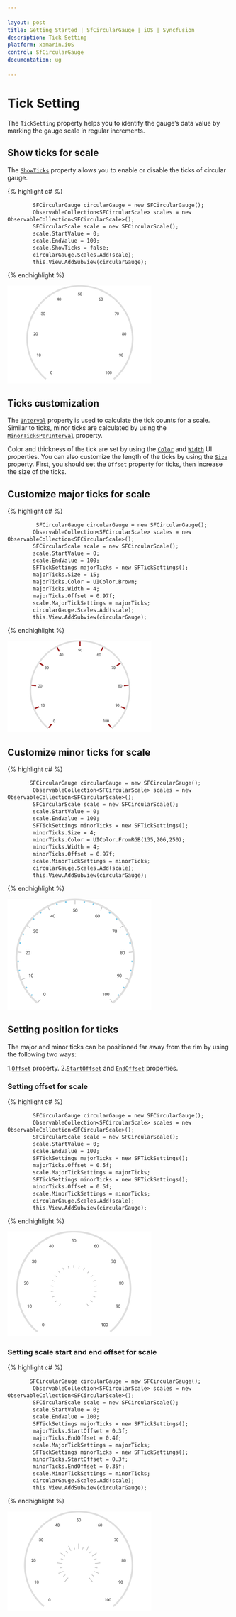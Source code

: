 ```yaml
---

layout: post
title: Getting Started | SfCircularGauge | iOS | Syncfusion
description: Tick Setting
platform: xamarin.iOS
control: SfCircularGauge
documentation: ug

---
```


# Tick Setting

The `TickSetting` property helps you to identify the gauge’s data value by marking the gauge scale in regular increments.

## Show ticks for scale

The [`ShowTicks`](https://help.syncfusion.com/cr/xamarin-ios/Syncfusion.SfGauge.iOS.SFCircularScale.html#Syncfusion_SfGauge_iOS_SFCircularScale_ShowTicks) property allows you to enable or disable the ticks of circular gauge.

{% highlight c# %}

            SFCircularGauge circularGauge = new SFCircularGauge();
            ObservableCollection<SFCircularScale> scales = new ObservableCollection<SFCircularScale>();
            SFCircularScale scale = new SFCircularScale();
            scale.StartValue = 0;
            scale.EndValue = 100;
            scale.ShowTicks = false;
            circularGauge.Scales.Add(scale);
            this.View.AddSubview(circularGauge);

{% endhighlight %}

![](tick-setting_images/show-ticks.png)

## Ticks customization 

The [`Interval`](https://help.syncfusion.com/cr/xamarin-ios/Syncfusion.SfGauge.iOS.SFCircularScale.html#Syncfusion_SfGauge_iOS_SFCircularScale_Interval) property is used to calculate the tick counts for a scale. Similar to ticks, minor ticks are calculated by using the [`MinorTicksPerInterval`](https://help.syncfusion.com/cr/xamarin-ios/Syncfusion.SfGauge.iOS.SFCircularScale.html#Syncfusion_SfGauge_iOS_SFCircularScale_MinorTicksPerInterval) property.

Color and thickness of the tick are set by using the [`Color`](https://help.syncfusion.com/cr/xamarin-ios/Syncfusion.SfGauge.iOS.SFTickSettings.html#Syncfusion_SfGauge_iOS_SFTickSettings_Color) and [`Width`](https://help.syncfusion.com/cr/xamarin-ios/Syncfusion.SfGauge.iOS.SFTickSettings.html#Syncfusion_SfGauge_iOS_SFTickSettings_Width) UI properties. You can also customize the length of the ticks by using the  [`Size`](https://help.syncfusion.com/cr/xamarin-ios/Syncfusion.SfGauge.iOS.SFTickSettings.html#Syncfusion_SfGauge_iOS_SFTickSettings_Size) property. First, you should set the `Offset` property for ticks, then increase the size of the ticks.

## Customize major ticks for scale  

{% highlight c# %}

             SFCircularGauge circularGauge = new SFCircularGauge();
            ObservableCollection<SFCircularScale> scales = new ObservableCollection<SFCircularScale>();
            SFCircularScale scale = new SFCircularScale();
            scale.StartValue = 0;
            scale.EndValue = 100;
            SFTickSettings majorTicks = new SFTickSettings();
            majorTicks.Size = 15;
            majorTicks.Color = UIColor.Brown;
            majorTicks.Width = 4;
            majorTicks.Offset = 0.97f;
            scale.MajorTickSettings = majorTicks;
            circularGauge.Scales.Add(scale);
            this.View.AddSubview(circularGauge);
  
{% endhighlight %}

![](tick-setting_images/majortick-customise.png)

## Customize minor ticks for scale

{% highlight c# %}

           SFCircularGauge circularGauge = new SFCircularGauge();
            ObservableCollection<SFCircularScale> scales = new ObservableCollection<SFCircularScale>();
            SFCircularScale scale = new SFCircularScale();
            scale.StartValue = 0;
            scale.EndValue = 100;
            SFTickSettings minorTicks = new SFTickSettings();
            minorTicks.Size = 4;
            minorTicks.Color = UIColor.FromRGB(135,206,250);
            minorTicks.Width = 4;
            minorTicks.Offset = 0.97f;
            scale.MinorTickSettings = minorTicks;
            circularGauge.Scales.Add(scale);
            this.View.AddSubview(circularGauge);
  
{% endhighlight %}

![](tick-setting_images/minortick-customise.png)

## Setting position for ticks

The major and minor ticks can be positioned far away from the rim by using the following two ways:

1.[`Offset`](https://help.syncfusion.com/cr/xamarin-ios/Syncfusion.SfGauge.iOS.SFTickSettings.html#Syncfusion_SfGauge_iOS_SFTickSettings_Offset) property. 
2.[`StartOffset`](https://help.syncfusion.com/cr/xamarin-ios/Syncfusion.SfGauge.iOS.SFTickSettings.html#Syncfusion_SfGauge_iOS_SFTickSettings_StartOffset) and [`EndOffset`](https://help.syncfusion.com/cr/xamarin-ios/Syncfusion.SfGauge.iOS.SFTickSettings.html#Syncfusion_SfGauge_iOS_SFTickSettings_EndOffset) properties.

### Setting offset for scale

{% highlight c# %}

            SFCircularGauge circularGauge = new SFCircularGauge();
            ObservableCollection<SFCircularScale> scales = new ObservableCollection<SFCircularScale>();
            SFCircularScale scale = new SFCircularScale();
            scale.StartValue = 0;
            scale.EndValue = 100;
            SFTickSettings majorTicks = new SFTickSettings();
            majorTicks.Offset = 0.5f;
            scale.MajorTickSettings = majorTicks;
            SFTickSettings minorTicks = new SFTickSettings();
            minorTicks.Offset = 0.5f;
            scale.MinorTickSettings = minorTicks;
            circularGauge.Scales.Add(scale);
            this.View.AddSubview(circularGauge);

{% endhighlight %}

![](tick-setting_images/offset.png)

### Setting scale start and end offset for scale

{% highlight c# %}

           SFCircularGauge circularGauge = new SFCircularGauge();
            ObservableCollection<SFCircularScale> scales = new ObservableCollection<SFCircularScale>();
            SFCircularScale scale = new SFCircularScale();
            scale.StartValue = 0;
            scale.EndValue = 100;
            SFTickSettings majorTicks = new SFTickSettings();
            majorTicks.StartOffset = 0.3f;
            majorTicks.EndOffset = 0.4f;
            scale.MajorTickSettings = majorTicks;
            SFTickSettings minorTicks = new SFTickSettings();
            minorTicks.StartOffset = 0.3f;
            minorTicks.EndOffset = 0.35f;
            scale.MinorTickSettings = minorTicks;
            circularGauge.Scales.Add(scale);
            this.View.AddSubview(circularGauge);
  
{% endhighlight %}

![](tick-setting_images/start-end-offset.png)
